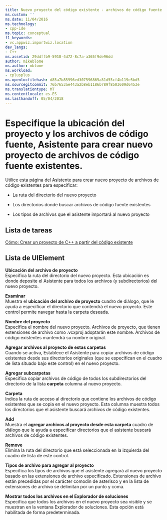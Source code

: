 ```yaml
---
title: Nuevo proyecto del código existente - archivos de código fuente (Visual C++) | Documentos de Microsoft
ms.custom: ''
ms.date: 11/04/2016
ms.technology:
- cpp-ide
ms.topic: conceptual
f1_keywords:
- vc.appwiz.importwiz.location
dev_langs:
- C++
ms.assetid: 29ddffb9-5918-4d72-8c7a-a365f9de96dd
author: mikeblome
ms.author: mblome
ms.workload:
- cplusplus
ms.openlocfilehash: d85a7b85996ed307596865a31d55cf4b119e5bd5
ms.sourcegitcommit: 76b7653ae443a2b8eb1186b789f8503609d6453e
ms.translationtype: MT
ms.contentlocale: es-ES
ms.lasthandoff: 05/04/2018
---
```

# <a name="specify-project-location-and-source-files-create-new-project-from-existing-code-files-wizard"></a>Especifique la ubicación del proyecto y los archivos de código fuente, Asistente para crear nuevo proyecto de archivos de código fuente existentes.
Utilice esta página del Asistente para crear nuevo proyecto de archivos de código existentes para especificar:  
  
-   La ruta del directorio del nuevo proyecto  
  
-   Los directorios donde buscar archivos de código fuente existentes  
  
-   Los tipos de archivos que el asistente importará al nuevo proyecto  
  
## <a name="task-list"></a>Lista de tareas  
 [Cómo: Crear un proyecto de C++ a partir del código existente](../ide/how-to-create-a-cpp-project-from-existing-code.md)  
  
## <a name="uielement-list"></a>Lista de UIElement  
 **Ubicación del archivo de proyecto**  
 Especifica la ruta del directorio del nuevo proyecto. Esta ubicación es donde deposite el Asistente para todos los archivos (y subdirectorios) del nuevo proyecto.  
  
 **Examinar**  
 Muestra el **ubicación del archivo de proyecto** cuadro de diálogo, que le ayuda a especificar el directorio que contendrá el nuevo proyecto. Este control permite navegar hasta la carpeta deseada.  
  
 **Nombre del proyecto**  
 Especifica el nombre del nuevo proyecto. Archivos de proyecto, que tienen extensiones de archivo como .vcxproj adoptarán este nombre. Archivos de código existentes mantendrá su nombre original.  
  
 **Agregar archivos al proyecto de estas carpetas**  
 Cuando se activa, Establece el Asistente para copiar archivos de código existentes desde sus directorios originales (que se especifican en el cuadro de lista situado bajo este control) en el nuevo proyecto.  
  
 **Agregar subcarpetas**  
 Especifica copiar archivos de código de todos los subdirectorios del directorio de la lista **carpeta** columna al nuevo proyecto.  
  
 **Carpeta**  
 Indica la ruta de acceso al directorio que contiene los archivos de código existentes que se copia en el nuevo proyecto. Esta columna muestra todos los directorios que el asistente buscará archivos de código existentes.  
  
 **Add**  
 Muestra el **agregar archivos al proyecto desde esta carpeta** cuadro de diálogo que le ayuda a especificar directorios que el asistente buscará archivos de código existentes.  
  
 **Remove**  
 Elimina la ruta del directorio que está seleccionada en la izquierda del cuadro de lista de este control.  
  
 **Tipos de archivo para agregar al proyecto**  
 Especifica los tipos de archivos que el asistente agregará al nuevo proyecto basado en las extensiones de archivo especificado. Extensiones de archivo están precedidas por el carácter comodín de asterisco y en la lista de extensiones de archivo se delimitan por un punto y coma.  
  
 **Mostrar todos los archivos en el Explorador de soluciones**  
 Especifica que todos los archivos en el nuevo proyecto sea visible y se muestran en la ventana Explorador de soluciones. Esta opción está habilitada de forma predeterminada.